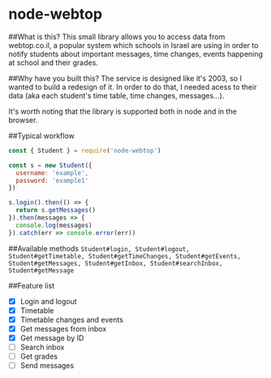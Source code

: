 node-webtop
===

##What is this?
This small library allows you to access data from webtop.co.il, a popular system which schools in Israel are using in order to notify students about important messages, time changes, events happening at school and their grades.

##Why have you built this?
The service is designed like it's 2003, so I wanted to build a redesign of it. In order to do that, I needed acess to their data (aka each student's time table, time changes, messages...).

It's worth noting that the library is supported both in node and in the browser.

##Typical workflow
```js
const { Student } = require('node-webtop')

const s = new Student({
  username: 'example',
  password: 'example1'
})

s.login().then(() => {
  return s.getMessages()
}).then(messages => {
  console.log(messages)
}).catch(err => console.error(err))
```

##Available methods
`Student#login, Student#logout, Student#getTimetable, Student#getTimeChanges, Student#getEvents, Student#getMessages, Student#getInbox, Student#searchInbox, Student#getMessage`

##Feature list
 - [x] Login and logout
 - [x] Timetable
 - [x] Timetable changes and events
 - [x] Get messages from inbox
 - [x] Get message by ID
 - [ ] Search inbox
 - [ ] Get grades
 - [ ] Send messages
